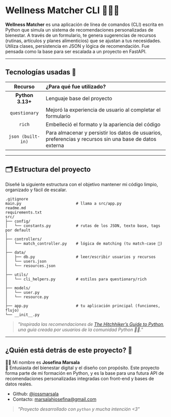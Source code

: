 # Wellness Matcher CLI 🌱🧘‍♀️ 

**Wellness Matcher**  es una aplicación de línea de comandos (CLI) escrita en Python que simula un sistema de recomendaciones personalizadas de bienestar. A través de un formulario, te genera sugerencias de recursos (rutinas, artículos y planes alimenticios) que se ajustan a tus necesidades. Utiliza clases, persistencia en JSON y lógica de recomendación. Fue pensada como la base para ser escalada a un proyecto en FastAPI.

---

## Tecnologías usadas 💾

| Recurso      | ¿Para qué fue utilizado?        | 
|:--------------:|:------------------|
| **Python 3.13+** | Lenguaje base del proyecto | 
| `questionary` | Mejoró la experiencia de usuario al completar el formulario |
| `rich` | Embelleció el formato y la apariencia del código |
| `json (built-in)`	| Para almacenar y persistir los datos de usuarios, preferencias y recursos sin una base de datos externa |

---

## 🗂️ Estructura del proyecto

Diseñé la siguiente estructura con el objetivo mantener mi código limpio, organizado y fácil de escalar.

``` 
.gitignore
main.py                        # llama a src/app.py
readme.md
requirements.txt
src/
├── config/
│   └── constants.py           # rutas de los JSON, texto base, tags por default
│
├── controllers/
│   └── match_controller.py    # lógica de matching (tu match-case 💖)
│
├── data/
│   ├── db.py                  # leer/escribir usuarios y recursos
│   └── users.json
│   └── resources.json
│
├── utils/
│   └── cli_helpers.py         # estilos para questionary/rich
│
├── models/
│   └── user.py
│   └── resource.py
│
├── app.py                     # tu aplicación principal (funciones, flujo)
└── __init__.py
``` 

>_"Inspirada las recomendaciones de [The Hitchhiker’s Guide to Python](https://docs.python-guide.org/writing/structure/), una guía creada por usuarios de la comunidad Python 🧭✨."_

---

## ¿Quién está detrás de este proyecto? 🌷

👩‍💻 Mi nombre es **Josefina Marsala**  
💼 Entusiasta del bienestar digital y el diseño con propósito. Este proyecto forma parte de mi formación en Python, y es la base para una futura API de recomendaciones personalizadas integradas con front-end y bases de datos reales.

  - Github: [@jossmarsala](https://github.com/jossmarsala)  
  - Contacto: marsalahjosefina@gmail.com

> _"Proyecto desarrollado con `python` y mucha intención <3"_ 
